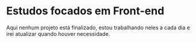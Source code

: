 <h1>Estudos focados em Front-end</h1>


Aqui nenhum projeto está finalizado, estou trabalhando neles a cada dia e irei atualizar quando houver necessidade.



